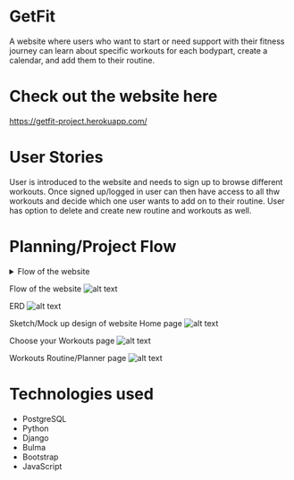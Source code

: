# GetFit
A website where users who want to start or need support with their fitness journey can learn about specific workouts for each bodypart, create a calendar, and add them to their routine.

# Check out the website here
https://getfit-project.herokuapp.com/

# User Stories
User is introduced to the website and needs to sign up to browse different workouts. Once signed up/logged in user can then have access to all thw workouts and decide which one user wants to add on to their routine. User has option to delete and create new routine and workouts as well.

# Planning/Project Flow

<details>
<summary>Flow of the website</summary>
<br>
  flow 
![alt text](https://i.imgur.com/rkzUusE.png)
</details>

Flow of the website
![alt text](https://i.imgur.com/rkzUusE.png)

ERD 
![alt text](https://i.imgur.com/mBB5svo.jpg)

Sketch/Mock up design of website
Home page
![alt text](https://i.imgur.com/gZtw9Ym.png)

Choose your Workouts page
![alt text](https://i.imgur.com/M8ANPQO.jpg)

Workouts Routine/Planner page
![alt text](https://i.imgur.com/mIE7SCL.png)

# Technologies used
* PostgreSQL
* Python
* Django 
* Bulma
* Bootstrap
* JavaScript
